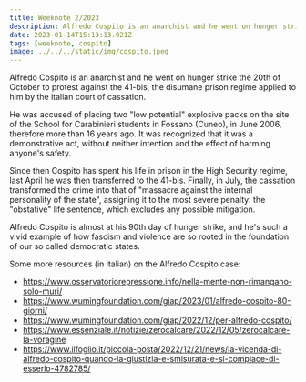 ```yaml
---
title: Weeknote 2/2023
description: Alfredo Cospito is an anarchist and he went on hunger strike the 20th of October to protest against the 41-bis, the disumane prison regime applied to him by the italian court of cassation.
date: 2023-01-14T15:13:13.021Z
tags: [weeknote, cospito]
image: ../../../static/img/cospito.jpeg
---
```


Alfredo Cospito is an anarchist and he went on hunger strike the 20th of October to protest against the 41-bis, the disumane prison regime applied to him by the italian court of cassation.

He was accused of placing two "low potential" explosive packs on the site of the School for Carabinieri students in Fossano (Cuneo), in June 2006, therefore more than 16 years ago. It was recognized that it was a demonstrative act, without neither intention and the effect of harming anyone's safety. 

Since then Cospito has spent his life in prison in the High Security regime, last April he was then transferred to the 41-bis. Finally, in July, the cassation transformed the crime into that of "massacre against the internal personality of the state", assigning it to the most severe penalty: the "obstative" life sentence, which excludes any possible mitigation. 

Alfredo Cospito is almost at his 90th day of hunger strike, and he's such a vivid example of how fascism and violence are so rooted in the foundation of our so called democratic states.

Some more resources (in italian) on the Alfredo Cospito case:
- https://www.osservatoriorepressione.info/nella-mente-non-rimangano-solo-muri/
- https://www.wumingfoundation.com/giap/2023/01/alfredo-cospito-80-giorni/
- https://www.wumingfoundation.com/giap/2022/12/per-alfredo-cospito/
- https://www.essenziale.it/notizie/zerocalcare/2022/12/05/zerocalcare-la-voragine
- https://www.ilfoglio.it/piccola-posta/2022/12/21/news/la-vicenda-di-alfredo-cospito-quando-la-giustizia-e-smisurata-e-si-compiace-di-esserlo-4782785/
